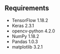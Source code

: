 ## Requirements

*   TensorFlow 1.18.2
*   Keras 2.3.1
*   opencv-python 4.2.0
*   NumPy 1.18.2
*   Pandas 1.0.3
*   matplotlib 3.2.1
